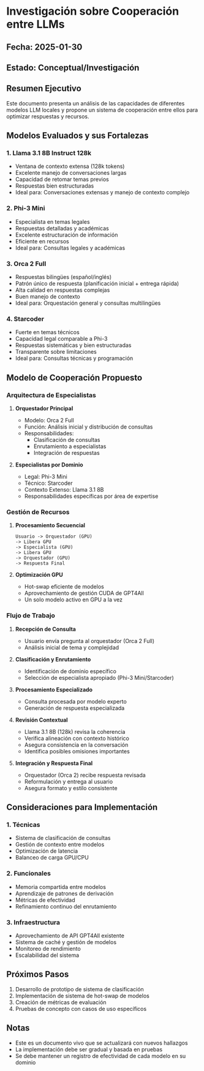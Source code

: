# Investigación sobre Cooperación entre LLMs

## Fecha: 2025-01-30
## Estado: Conceptual/Investigación

## Resumen Ejecutivo
Este documento presenta un análisis de las capacidades de diferentes modelos LLM locales y propone un sistema de cooperación entre ellos para optimizar respuestas y recursos.

## Modelos Evaluados y sus Fortalezas

### 1. Llama 3.1 8B Instruct 128k
- Ventana de contexto extensa (128k tokens)
- Excelente manejo de conversaciones largas
- Capacidad de retomar temas previos
- Respuestas bien estructuradas
- Ideal para: Conversaciones extensas y manejo de contexto complejo

### 2. Phi-3 Mini
- Especialista en temas legales
- Respuestas detalladas y académicas
- Excelente estructuración de información
- Eficiente en recursos
- Ideal para: Consultas legales y académicas

### 3. Orca 2 Full
- Respuestas bilingües (español/inglés)
- Patrón único de respuesta (planificación inicial + entrega rápida)
- Alta calidad en respuestas complejas
- Buen manejo de contexto
- Ideal para: Orquestación general y consultas multilingües

### 4. Starcoder
- Fuerte en temas técnicos
- Capacidad legal comparable a Phi-3
- Respuestas sistemáticas y bien estructuradas
- Transparente sobre limitaciones
- Ideal para: Consultas técnicas y programación

## Modelo de Cooperación Propuesto

### Arquitectura de Especialistas
1. **Orquestador Principal**
   - Modelo: Orca 2 Full
   - Función: Análisis inicial y distribución de consultas
   - Responsabilidades:
     * Clasificación de consultas
     * Enrutamiento a especialistas
     * Integración de respuestas

2. **Especialistas por Dominio**
   - Legal: Phi-3 Mini
   - Técnico: Starcoder
   - Contexto Extenso: Llama 3.1 8B
   - Responsabilidades específicas por área de expertise

### Gestión de Recursos
1. **Procesamiento Secuencial**
   ```
   Usuario -> Orquestador (GPU) 
   -> Libera GPU 
   -> Especialista (GPU) 
   -> Libera GPU 
   -> Orquestador (GPU) 
   -> Respuesta Final
   ```

2. **Optimización GPU**
   - Hot-swap eficiente de modelos
   - Aprovechamiento de gestión CUDA de GPT4All
   - Un solo modelo activo en GPU a la vez

### Flujo de Trabajo
1. **Recepción de Consulta**
   - Usuario envía pregunta al orquestador (Orca 2 Full)
   - Análisis inicial de tema y complejidad

2. **Clasificación y Enrutamiento**
   - Identificación de dominio específico
   - Selección de especialista apropiado (Phi-3 Mini/Starcoder)

3. **Procesamiento Especializado**
   - Consulta procesada por modelo experto
   - Generación de respuesta especializada

4. **Revisión Contextual**
   - Llama 3.1 8B (128k) revisa la coherencia
   - Verifica alineación con contexto histórico
   - Asegura consistencia en la conversación
   - Identifica posibles omisiones importantes

5. **Integración y Respuesta Final**
   - Orquestador (Orca 2) recibe respuesta revisada
   - Reformulación y entrega al usuario
   - Asegura formato y estilo consistente

## Consideraciones para Implementación

### 1. Técnicas
- Sistema de clasificación de consultas
- Gestión de contexto entre modelos
- Optimización de latencia
- Balanceo de carga GPU/CPU

### 2. Funcionales
- Memoria compartida entre modelos
- Aprendizaje de patrones de derivación
- Métricas de efectividad
- Refinamiento continuo del enrutamiento

### 3. Infraestructura
- Aprovechamiento de API GPT4All existente
- Sistema de caché y gestión de modelos
- Monitoreo de rendimiento
- Escalabilidad del sistema

## Próximos Pasos
1. Desarrollo de prototipo de sistema de clasificación
2. Implementación de sistema de hot-swap de modelos
3. Creación de métricas de evaluación
4. Pruebas de concepto con casos de uso específicos

## Notas
- Este es un documento vivo que se actualizará con nuevos hallazgos
- La implementación debe ser gradual y basada en pruebas
- Se debe mantener un registro de efectividad de cada modelo en su dominio
